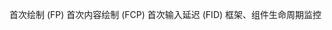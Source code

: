 <!-- https://juejin.cn/post/6912219635442155533 -->
<!-- https://juejin.cn/post/6844903926496493581 -->

<!-- https://juejin.cn/post/6844903810750480392 -->
<!-- https://juejin.cn/post/6844904000949600264 -->


<!-- https://juejin.cn/post/6844904152317820935 不错 -->

<!-- https://juejin.cn/post/6844904006372818957 -->

<!-- https://juejin.cn/post/6844904112450994189 -->

<!-- https://juejin.cn/post/6844904112211886087 -->

<!-- https://juejin.cn/post/6962039912392556575 -->
首次绘制 (FP)
首次内容绘制 (FCP)
首次输入延迟 (FID)
框架、组件生命周期监控